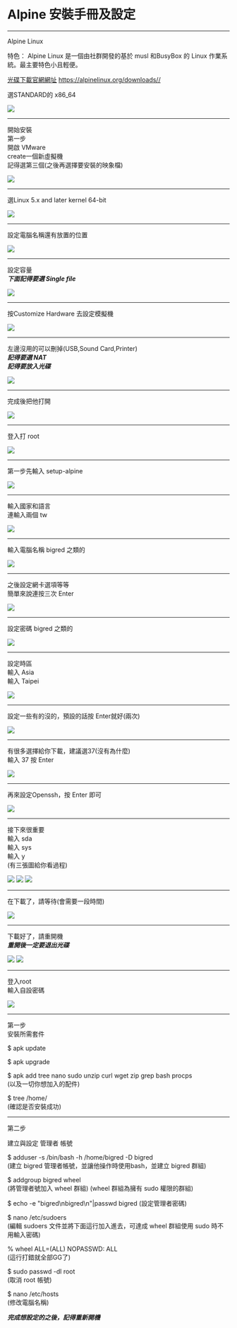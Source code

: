 # Alpine 安裝手冊及設定


---
Alpine Linux

特色：
Alpine Linux
是一個由社群開發的基於 musl 和BusyBox 的 Linux 作業系統。最主要特色小且輕便。


[光碟下載官網網址](https://alpinelinux.org/downloads//)
https://alpinelinux.org/downloads//

選STANDARD的 x86_64

![](https://i.imgur.com/yYkfExs.png)



---

開始安裝  
第一步  
開啟 VMware  
create一個新虛擬機  
記得選第三個(之後再選擇要安裝的映象檔)  

![](https://i.imgur.com/oPAmjoU.png)


---
選Linux 5.x and later kernel 64-bit  

![](https://i.imgur.com/NAb90ZQ.png)



---

設定電腦名稱還有放置的位置  

![](https://i.imgur.com/oJ1830x.png)


---

設定容量  
***下面記得要選 Single file***  

![](https://i.imgur.com/7SPe2hm.png)


---

按Customize Hardware 去設定模擬機  

![](https://i.imgur.com/jq31S5u.png)


---

左邊沒用的可以刪掉(USB,Sound Card,Printer)  
***記得要選 NAT***  
***記得要放入光碟***  

![](https://i.imgur.com/dKlOCqq.png)


---

完成後把他打開  

![](https://i.imgur.com/EnAQf3R.png)

---


登入打 root  

![](https://i.imgur.com/RcymkZF.png)


---

第一步先輸入 setup-alpine  

![](https://i.imgur.com/3W2uI2R.png)


---

輸入國家和語言  
連輸入兩個 tw  

![](https://i.imgur.com/BwbG6Sf.png)


---

輸入電腦名稱 bigred 之類的  

![](https://i.imgur.com/xzsoM9c.png)


---

之後設定網卡選項等等  
簡單來說連按三次 Enter  

![](https://i.imgur.com/0gT4xg9.png)


---

設定密碼 bigred 之類的  

![](https://i.imgur.com/la9Fyz5.png)


---

設定時區  
輸入 Asia  
輸入 Taipei  

![](https://i.imgur.com/JYXtekH.png)


---

設定一些有的沒的，預設的話按 Enter就好(兩次)  

![](https://i.imgur.com/zIPnEHb.png)


---

有很多選擇給你下載，建議選37(沒有為什麼)  
輸入 37 按 Enter  

![](https://i.imgur.com/a41gIY6.png)


---

再來設定Openssh，按 Enter 即可  

![](https://i.imgur.com/Hfule2O.png)


---

接下來很重要  
輸入 sda  
輸入 sys  
輸入 y  
(有三張圖給你看過程)  

![](https://i.imgur.com/9ab7sZN.png)
![](https://i.imgur.com/8hCRPeT.png)
![](https://i.imgur.com/Zf2Z1vy.png)


---

在下載了，請等待(會需要一段時間)  

![](https://i.imgur.com/uv1jxOP.png)



---

下載好了，請重開機  
***重開後一定要退出光碟***  

![](https://i.imgur.com/A3fXPc4.png)
![](https://i.imgur.com/80wYTxq.png)

---
登入root  
輸入自設密碼  

![](https://i.imgur.com/g0xxrYD.png)


---
第一步  
安裝所需套件  

$ apk update

$ apk upgrade

$ apk add tree nano sudo unzip curl wget zip grep bash procps  
(以及一切你想加入的配件)

$ tree /home/  
(確認是否安裝成功)


---
第二步

建立與設定 管理者 帳號

$ adduser -s /bin/bash -h /home/bigred -D bigred  
(建立 bigred 管理者帳號，並讓他操作時使用bash，並建立 bigred 群組)

$ addgroup bigred wheel  
(將管理者號加入 wheel 群組)
(wheel 群組為擁有 sudo 權限的群組)

$ echo -e "bigred\nbigred\n"|passwd bigred  (設定管理者密碼)

$ nano /etc/sudoers  
(編輯 sudoers 文件並將下面這行加入進去，可達成 wheel 群組使用 sudo 時不用輸入密碼)

% wheel ALL=(ALL) NOPASSWD: ALL  
(這行打錯就全部GG了)

$ sudo passwd -dl root     
(取消 root 帳號)  

$ nano /etc/hosts  
(修改電腦名稱)  

***完成想設定的之後，記得重新開機***


